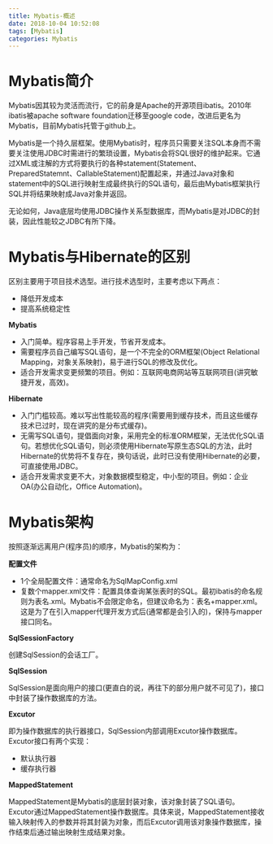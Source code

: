 ```yaml
---
title: Mybatis-概述
date: 2018-10-04 10:52:08
tags: [Mybatis]
categories: Mybatis
---
```

# Mybatis简介

Mybatis因其较为灵活而流行，它的前身是Apache的开源项目ibatis。2010年ibatis被apache software foundation迁移至google code，改进后更名为Mybatis，目前Mybatis托管于github上。

Mybatis是一个持久层框架。使用Mybatis时，程序员只需要关注SQL本身而不需要关注使用JDBC时需进行的繁琐设置，Mybatis会将SQL很好的维护起来。它通过XML或注解的方式将要执行的各种statement(Statement、PreparedStatemnt、CallableStatement)配置起来，并通过Java对象和statement中的SQL进行映射生成最终执行的SQL语句，最后由Mybatis框架执行SQL并将结果映射成Java对象并返回。

无论如何，Java底层均使用JDBC操作关系型数据库，而Mybatis是对JDBC的封装，因此性能较之JDBC有所下降。

<!-- more -->

# Mybatis与Hibernate的区别

区别主要用于项目技术选型。进行技术选型时，主要考虑以下两点：

- 降低开发成本
- 提高系统稳定性

**Mybatis**

- 入门简单。程序容易上手开发，节省开发成本。
- 需要程序员自己编写SQL语句，是一个不完全的ORM框架(Object Relational Mapping，对象关系映射)，易于进行SQL的修改及优化。
- 适合开发需求变更频繁的项目。例如：互联网电商网站等互联网项目(讲究敏捷开发，高效)。

**Hibernate**

- 入门门槛较高。难以写出性能较高的程序(需要用到缓存技术，而且这些缓存技术已过时，现在讲究的是分布式缓存)。
- 无需写SQL语句，提倡面向对象，采用完全的标准ORM框架，无法优化SQL语句。若想优化SQL语句，则必须使用Hibernate写原生态SQL的方法，此时Hibernate的优势将不复存在，换句话说，此时已没有使用Hibernate的必要，可直接使用JDBC。
- 适合开发需求变更不大，对象数据模型稳定，中小型的项目。例如：企业OA(办公自动化，Office Automation)。

# Mybatis架构

按照逐渐远离用户(程序员)的顺序，Mybatis的架构为：

**配置文件**

- 1个全局配置文件：通常命名为SqlMapConfig.xml
- 复数个mapper.xml文件：配置具体查询某张表时的SQL。最初ibatis的命名规则为表名.xml。Mybatis不会限定命名，但建议命名为：表名+mapper.xml。这是为了在引入mapper代理开发方式后(通常都是会引入的)，保持与mapper接口同名。

**SqlSessionFactory**
 
创建SqlSession的会话工厂。

**SqlSession**

SqlSession是面向用户的接口(更直白的说，再往下的部分用户就不可见了)，接口中封装了操作数据库的方法。

**Excutor**

即为操作数据库的执行器接口，SqlSession内部调用Excutor操作数据库。Excutor接口有两个实现：

- 默认执行器
- 缓存执行器

**MappedStatement**

MappedStatement是Mybatis的底层封装对象，该对象封装了SQL语句。Excutor通过MappedStatement操作数据库。具体来说，MappedStatement接收输入映射传入的参数并将其封装为对象，而后Excutor调用该对象操作数据库，操作结束后通过输出映射生成结果对象。